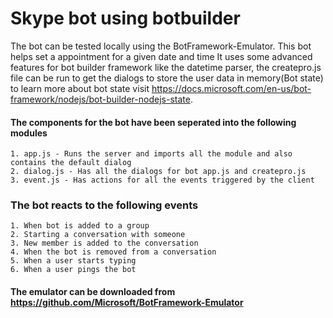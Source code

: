 # Skype bot using botbuilder
 The bot can be tested locally using the BotFramework-Emulator.
 This bot helps set a appointment for a given date and time
 It uses some advanced features for bot builder framework like the datetime parser,
 the createpro.js file can be run to get the dialogs to store the user data in memory(Bot state)
 to learn more about bot state visit https://docs.microsoft.com/en-us/bot-framework/nodejs/bot-builder-nodejs-state.

 #### The components for the bot have been seperated into the following modules 
	1. app.js - Runs the server and imports all the module and also contains the default dialog
	2. dialog.js - Has all the dialogs for bot app.js and createpro.js
	3. event.js - Has actions for all the events triggered by the client

### The bot reacts to the following events 
	1. When bot is added to a group 
	2. Starting a conversation with someone
	3. New member is added to the conversation
	4. When the bot is removed from a conversation
	5. When a user starts typing 
	6. When a user pings the bot 
#### The emulator can be downloaded from https://github.com/Microsoft/BotFramework-Emulator
